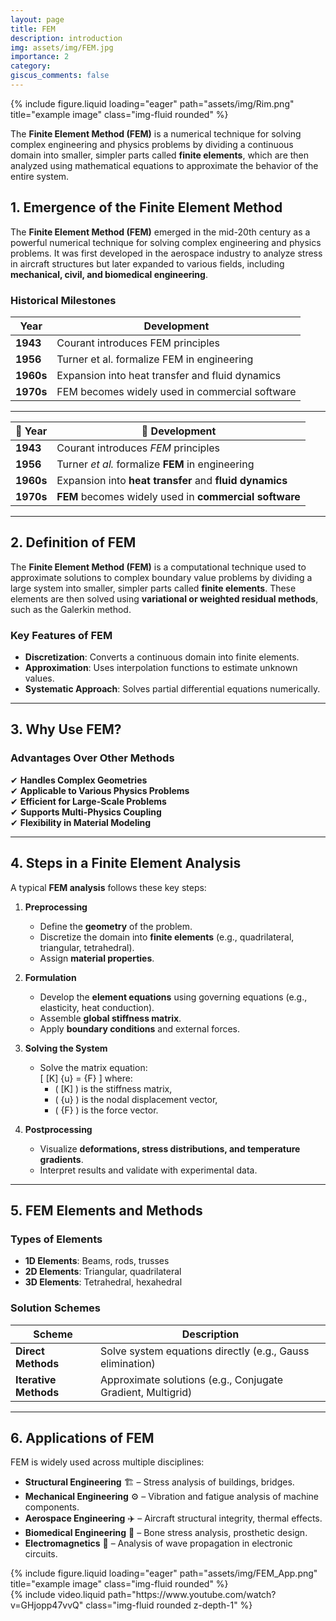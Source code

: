 ```yaml
---
layout: page
title: FEM
description: introduction
img: assets/img/FEM.jpg
importance: 2
category: 
giscus_comments: false
---
```

<div class="row">
    <div class="col-sm mt-3 mt-md-0">
        {% include figure.liquid loading="eager" path="assets/img/Rim.png" title="example image" class="img-fluid rounded" %}
    </div>
</div>

The **Finite Element Method (FEM)** is a numerical technique for solving complex engineering and physics problems by dividing a continuous domain into smaller, simpler parts called **finite elements**, which are then analyzed using mathematical equations to approximate the behavior of the entire system.


## **1. Emergence of the Finite Element Method**
The **Finite Element Method (FEM)** emerged in the mid-20th century as a powerful numerical technique for solving complex engineering and physics problems. It was first developed in the aerospace industry to analyze stress in aircraft structures but later expanded to various fields, including **mechanical, civil, and biomedical engineering**.

### **Historical Milestones**

| Year | Development |
|------|------------|
| **1943**  | Courant introduces FEM principles |
| **1956**  | Turner et al. formalize FEM in engineering |
| **1960s** | Expansion into heat transfer and fluid dynamics |
| **1970s** | FEM becomes widely used in commercial software |


---

<table>
  <thead>
    <tr>
      <th>📅 <b>Year</b></th>
      <th>🚀 <b>Development</b></th>
    </tr>
  </thead>
  <tbody>
    <tr>
      <td><b>1943</b></td>
      <td>Courant introduces <i>FEM</i> principles</td>
    </tr>
    <tr>
      <td><b>1956</b></td>
      <td>Turner <i>et al.</i> formalize <b>FEM</b> in engineering</td>
    </tr>
    <tr>
      <td><b>1960s</b></td>
      <td>Expansion into <b>heat transfer</b> and <b>fluid dynamics</b></td>
    </tr>
    <tr>
      <td><b>1970s</b></td>
      <td><b>FEM</b> becomes widely used in <b>commercial software</b></td>
    </tr>
  </tbody>
</table>

---

## **2. Definition of FEM**
The **Finite Element Method (FEM)** is a computational technique used to approximate solutions to complex boundary value problems by dividing a large system into smaller, simpler parts called **finite elements**. These elements are then solved using **variational or weighted residual methods**, such as the Galerkin method.

### **Key Features of FEM**
- **Discretization**: Converts a continuous domain into finite elements.
- **Approximation**: Uses interpolation functions to estimate unknown values.
- **Systematic Approach**: Solves partial differential equations numerically.

---

## **3. Why Use FEM?**
### **Advantages Over Other Methods**
✔ **Handles Complex Geometries**  
✔ **Applicable to Various Physics Problems**  
✔ **Efficient for Large-Scale Problems**  
✔ **Supports Multi-Physics Coupling**  
✔ **Flexibility in Material Modeling**  

---

## **4. Steps in a Finite Element Analysis**
A typical **FEM analysis** follows these key steps:

1. **Preprocessing**  
   - Define the **geometry** of the problem.  
   - Discretize the domain into **finite elements** (e.g., quadrilateral, triangular, tetrahedral).  
   - Assign **material properties**.  

2. **Formulation**  
   - Develop the **element equations** using governing equations (e.g., elasticity, heat conduction).  
   - Assemble **global stiffness matrix**.  
   - Apply **boundary conditions** and external forces.  

3. **Solving the System**  
   - Solve the matrix equation:  
     \[
     [K] \{u\} = \{F\}
     \]
     where:
     - \( [K] \) is the stiffness matrix,
     - \( \{u\} \) is the nodal displacement vector,
     - \( \{F\} \) is the force vector.

4. **Postprocessing**  
   - Visualize **deformations, stress distributions, and temperature gradients**.  
   - Interpret results and validate with experimental data.

---

## **5. FEM Elements and Methods**
### **Types of Elements**
- **1D Elements**: Beams, rods, trusses  
- **2D Elements**: Triangular, quadrilateral  
- **3D Elements**: Tetrahedral, hexahedral  

### **Solution Schemes**

| Scheme | Description |
|--------|------------|
| **Direct Methods** | Solve system equations directly (e.g., Gauss elimination) |
| **Iterative Methods** | Approximate solutions (e.g., Conjugate Gradient, Multigrid) |


---

## **6. Applications of FEM**
FEM is widely used across multiple disciplines:

- **Structural Engineering** 🏗️ – Stress analysis of buildings, bridges.  
- **Mechanical Engineering** ⚙️ – Vibration and fatigue analysis of machine components.  
- **Aerospace Engineering** ✈️ – Aircraft structural integrity, thermal effects.  
- **Biomedical Engineering** 🏥 – Bone stress analysis, prosthetic design.  
- **Electromagnetics** 🔌 – Analysis of wave propagation in electronic circuits.  


<div class="row">
    <div class="col-sm mt-3 mt-md-0">
        {% include figure.liquid loading="eager" path="assets/img/FEM_App.png" title="example image" class="img-fluid rounded" %}
    </div>
</div>

<div class="row">
    <div class="col-sm mt-3 mt-md-0">
        {% include video.liquid path="https://www.youtube.com/watch?v=GHjopp47vvQ" class="img-fluid rounded z-depth-1" %}
    </div>
</div>